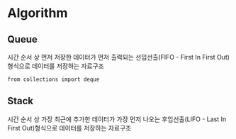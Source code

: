 # Algorithm

## Queue
시간 순서 상 먼저 저장한 데이터가 먼저 출력되는 선입선출(FIFO - First In First Out)형식으로 데이터를 저장하는 자료구조

```
from collections import deque
```

## Stack
시간 순서 상 가장 최근에 추가한 데이터가 가장 먼저 나오는 후입선출(LIFO - Last In First Out)형식으로 데이터를 저장하는 자료구조

